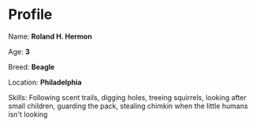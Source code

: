 # Profile

Name: **Roland H. Hermon** 


Age: **3**


Breed: **Beagle** 


Location: **Philadelphia**

Skills: Following scent trails, digging holes, treeing squirrels, looking after small children, guarding the pack, stealing chimkin when the little humans isn't looking
